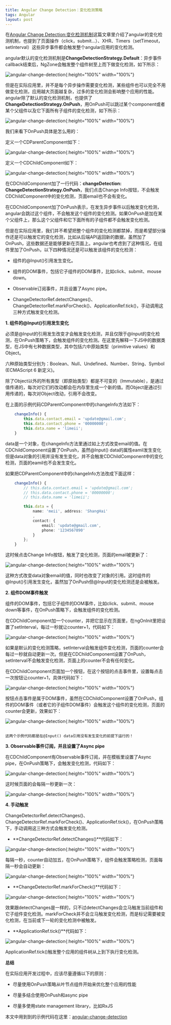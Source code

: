 ```yaml
---
title: Angular Change Detection：变化检测策略
tags: Angular
layout: post
---
```


在[Angular Change Detection:变化检测机制](https://limeii.github.io/2019/06/angular-changedetection/)这篇文章里介绍了angular的变化检测机制，也提到了页面操作（click，submit...）、XHR、Timers（setTimeout，setInterval）这些异步事件都会触发整个angular应用的变化检测。


angular默认的变化检测机制是**ChangeDetectionStrategy.Default**：异步事件callback结束后，NgZone会触发整个组件树至上而下做变化检测，如下所示：

![angular-change-detection](https://limeii.github.io/assets/images/posts/angular/angular-change-detection-strategy01.png){:height="100%" width="100%"}

但是在实际应用里，并不是每个异步操作需要变化检测，某些组件也可以完全不用做变化检测，应用越大页面越复杂，过多的变化检测会影响整个应用的性能。angular除了默认的变化检测机制，也提供了**ChangeDetectionStrategy.OnPush**，用OnPush可以跳过某个component或者某个父组件以及它下面所有子组件的变化检测，如下所示：

![angular-change-detection](https://limeii.github.io/assets/images/posts/angular/angular-change-detection-strategy02.png){:height="100%" width="100%"}

我们来看下OnPush具体是怎么用的：


定义一个CDParentComponent如下：

![angular-change-detection](https://limeii.github.io/assets/images/posts/angular/angular-change-detection-strategy03.png){:height="100%" width="100%"}

定义一个CDChildComponent如下：

![angular-change-detection](https://limeii.github.io/assets/images/posts/angular/angular-change-detection-strategy04.png){:height="100%" width="100%"}

在CDChildComponent加了一行代码：**changeDetection: ChangeDetectionStrategy.OnPush**，我们点击Change Info按钮，不会触发CDChildComponent中的变化检测，页面email也不会有变化。


在CDChildComponent加了OnPush表示，在发生异步事件以后触发变化检测，angular会跳过这个组件，不会触发这个组件的变化检测。如果OnPush是加在某个父组件上，那么这个父组件和它下面所有的子组件都不会触发变化检测。


但是在实际应用里，我们并不希望把整个组件的变化检测都禁掉，而是希望部分操作还是可以触发它的变化检测，比如从后端API返回新的数据，虽然加了OnPush，这些数据还是能够更新在页面上。angular也考虑到了这种情况，在组件里加了OnPush，以下四种情况还是可以触发该组件的变化检测：

- 组件的@Input()引用发生变化。

- 组件的DOM事件，包括它子组件的DOM事件，比如click、submit、mouse down。

- Observable订阅事件，并且设置了Async pipe。

- ChangeDetectorRef.detectChanges()、ChangeDetectorRef.markForCheck()、ApplicationRef.tick()，手动调用这三种方式触发变化检测。


**1. 组件的@Input()引用发生变化**

必须是@Input的引用发生改变才会触发变化检测，并且仅限于@Input的变化检测，在OnPush策略下，会触发组件的变化检测。在这里先解释一下JS中的数据类型，在JS中有七种数据类型，其中包括六中原始类型（primitive values）和Object。


六种原始类型分别为：Boolean、Null、Undefined、Number、String、Symbol (ECMAScript 6 新定义)。


除了Object以外的所有类型（即原始类型）都是不可变的（Immutable），是通过值传递的，每次对它们的改动都会在内存里生成一个新的值。而Object是通过引用传递的，每次对Object改动，引用不会改变。


在上面的示例代码CDParentComponent中的changeInfo方法如下：

```ts
    changeInfo() {
        this.data.contact.email = 'update@gmail.com';
        this.data.contact.phone = '00000000';
        this.data.name = 'limeii';
    }

```
data是一个对象，在changeInfo方法里通过如上方式改变email的值。在CDChildComponent设置了OnPush，虽然@Input() data的属性eamil发生变化但是data对象的引用并没有发生变化，并不会触发CDChildComponent中的变化检测，页面的eamil也不会发生变化。


如果把CDParentComponent中的changeInfo方法改成下面这样：

```ts
    changeInfo() {
        // this.data.contact.email = 'update@gmail.com';
        // this.data.contact.phone = '00000000';
        // this.data.name = 'limeii';

        this.data = {
            name: 'meii', address: 'ShangHai'
            ,
            contact: {
                email: 'update@gmail.com',
                phone: '1234567890'
            }
        };
    }

```

这时候点击Change Info按钮，触发了变化检测，页面的email被更新了：

![angular-change-detection](https://limeii.github.io/assets/images/posts/angular/angular-change-detection-strategy05.gif){:height="100%" width="100%"}

这种方式改变data对象email的值，同时也改变了对象的引用。这时组件的@Input()引用发生变化，虽然加了OnPush但@Input的变化检测还是会被触发。


**2. 组件DOM事件触发**

组件的DOM事件，包括它子组件的DOM事件，比如click、submit、mouse down等事件，在OnPush策略下，会触发组件的变化检测。

在CDChildComponent加一个counter，并把它显示在页面里，在ngOnInit里把设置了setInterval，每过一秒就让counter+1，代码如下：

![angular-change-detection](https://limeii.github.io/assets/images/posts/angular/angular-change-detection-strategy06.png){:height="100%" width="100%"}

如果是默认的变化检测策略，setInterval会触发组件变化检测，页面的counter会每过一秒就自动更新一次。但是在CDChildComponent设置了OnPush，setInterval不会触发变化检测，页面上的counter不会有任何变化。


在CDChildComponent页面加一个按钮，在这个按钮的点击事件里，设置每点击一次按钮让counter+1，具体代码如下：

![angular-change-detection](https://limeii.github.io/assets/images/posts/angular/angular-change-detection-strategy07.png){:height="100%" width="100%"}

按钮点击事件是属于DOM事件，虽然在CDChildComponent设置了OnPush，组件的DOM事件（或者它的子组件DOM事件）会触发这个组件的变化检测，页面的counter会更新，效果如下：

![angular-change-detection](https://limeii.github.io/assets/images/posts/angular/angular-change-detection-strategy08.gif){:height="100%" width="100%"}

```

这两个示例代码都是在@Input() data引用没有发生变化的前提下运行的！

```

**3. Observable事件订阅，并且设置了Async pipe**

在CDChildComponent有Observable事件订阅，并在模板里设置了Async pipe，在OnPush策略下，会触发变化检测，代码如下：


![angular-change-detection](https://limeii.github.io/assets/images/posts/angular/angular-change-detection-strategy09.png){:height="100%" width="100%"}

这时候页面的会每隔一秒更新一次：

![angular-change-detection](https://limeii.github.io/assets/images/posts/angular/angular-change-detection-strategy10.gif){:height="100%" width="100%"}


**4. 手动触发**

ChangeDetectorRef.detectChanges()、ChangeDetectorRef.markForCheck()、ApplicationRef.tick()，在OnPush策略下，手动调用这三种方式会触发变化检测。

- **ChangeDetectorRef.detectChanges()**代码如下：

![angular-change-detection](https://limeii.github.io/assets/images/posts/angular/angular-change-detection-strategy11.png){:height="100%" width="100%"}

每隔一秒，counter自动加五，在OnPush策略下，组件会触发策略检测，页面每隔一秒会自动更新：

![angular-change-detection](https://limeii.github.io/assets/images/posts/angular/angular-change-detection-strategy12.gif){:height="100%" width="100%"}

- **ChangeDetectorRef.markForCheck()**代码如下：

![angular-change-detection](https://limeii.github.io/assets/images/posts/angular/angular-change-detection-strategy13.png){:height="100%" width="100%"}

效果跟detectChanges是一样的，只不过detectChanges会立马触发当前组件和它子组件变化检测。markForCheck并不会立马触发变化检测，而是标记需要被变化检测，在当前或下一轮的变化检测中被触发。

- **ApplicationRef.tick()**代码如下：

![angular-change-detection](https://limeii.github.io/assets/images/posts/angular/angular-change-detection-strategy14.png){:height="100%" width="100%"}

ApplicationRef.tick()触发整个应用的组件树从上到下执行变化检测。


**总结**

在实际应用开发过程中，应该尽量遵循以下的原则：

- 尽量使用OnPush策略从叶节点组件开始来优化整个应用的性能

- 尽量多结合使用OnPush和async pipe

- 尽量多使用state management library，比如RxJS


本文中用到到的示例代码在这里：[angular-change-detection](https://github.com/LiMeii/angular-change-detection)